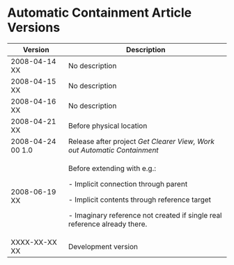 ﻿Automatic Containment Article Versions
======================================

| Version | Description |
| ------- | ----------- |
|2008-04-14 XX|No description|
|2008-04-15 XX|No description|
|2008-04-16 XX|No description|
|2008-04-21 XX |Before physical location|
|2008-04-24 00  1.0|Release after project *Get Clearer View, Work out Automatic Containment*|
|2008-06-19 XX|<p>Before extending with e.g.:</p><p>- Implicit connection through parent</p><p>- Implicit contents through reference target</p><p>- Imaginary reference not created if single real reference already there.</p>|
|XXXX-XX-XX XX|Development version|

